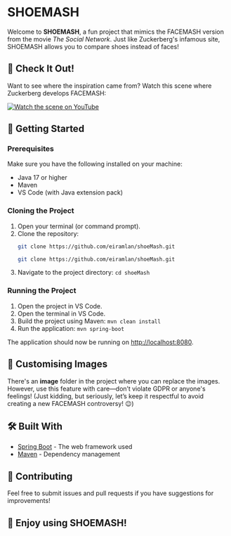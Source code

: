 # SHOEMASH

Welcome to **SHOEMASH**, a fun project that mimics the FACEMASH version from the movie *The Social Network*. Just like Zuckerberg's infamous site, SHOEMASH allows you to compare shoes instead of faces!

## 🎥 Check It Out!
Want to see where the inspiration came from? Watch this scene where Zuckerberg develops FACEMASH:

[![Watch the scene on YouTube](https://img.youtube.com/vi/KdtPNRzuKrk/0.jpg)](https://www.youtube.com/watch?v=KdtPNRzuKrk)

## 🚀 Getting Started

### Prerequisites
Make sure you have the following installed on your machine:
- Java 17 or higher
- Maven
- VS Code (with Java extension pack)

### Cloning the Project

1. Open your terminal (or command prompt).
2. Clone the repository:
   ```bash
   git clone https://github.com/eiramlan/shoeMash.git

   git clone https://github.com/eiramlan/shoeMash.git

3. Navigate to the project directory:
```cd shoeMash```

### Running the Project

1. Open the project in VS Code.
2. Open the terminal in VS Code.
3. Build the project using Maven:
```mvn clean install```
4. Run the application:
```mvn spring-boot```

The application should now be running on [http://localhost:8080](http://localhost:8080).

## 📸 Customising Images

There's an **image** folder in the project where you can replace the images. However, use this feature with care—don’t violate GDPR or anyone's feelings! (Just kidding, but seriously, let’s keep it respectful to avoid creating a new FACEMASH controversy! 😉)

## 🛠️ Built With
- [Spring Boot](https://spring.io/projects/spring-boot) - The web framework used
- [Maven](https://maven.apache.org/) - Dependency management

## 🤝 Contributing
Feel free to submit issues and pull requests if you have suggestions for improvements!

## 🎉 Enjoy using SHOEMASH!
